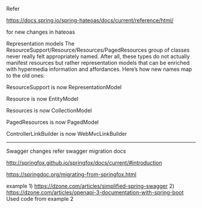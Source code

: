 Refer

https://docs.spring.io/spring-hateoas/docs/current/reference/html/

for new changes in hateoas

Representation models
The ResourceSupport/Resource/Resources/PagedResources group of classes never really felt appropriately named. After all, these types do not actually manifest resources but rather representation models that can be enriched with hypermedia information and affordances. Here’s how new names map to the old ones:

ResourceSupport is now RepresentationModel

Resource is now EntityModel

Resources is now CollectionModel

PagedResources is now PagedModel

ControllerLinkBuilder is now WebMvcLinkBuilder

----------------------------------------------------------

Swagger changes refer swagger migration docs

http://springfox.github.io/springfox/docs/current/#introduction

https://springdoc.org/migrating-from-springfox.html

example 
	1) https://dzone.com/articles/simplified-spring-swagger
	2) https://dzone.com/articles/openapi-3-documentation-with-spring-boot
Used code from example 2

